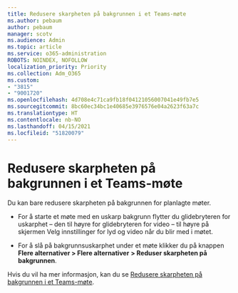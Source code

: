```yaml
---
title: Redusere skarpheten på bakgrunnen i et Teams-møte
ms.author: pebaum
author: pebaum
manager: scotv
ms.audience: Admin
ms.topic: article
ms.service: o365-administration
ROBOTS: NOINDEX, NOFOLLOW
localization_priority: Priority
ms.collection: Adm_O365
ms.custom:
- "3815"
- "9001720"
ms.openlocfilehash: 4d708e4c71ca9fb18f04121056007041e49fb7e5
ms.sourcegitcommit: 8bc60ec34bc1e40685e3976576e04a2623f63a7c
ms.translationtype: HT
ms.contentlocale: nb-NO
ms.lasthandoff: 04/15/2021
ms.locfileid: "51820079"
---
```

# <a name="blur-your-background-in-a-teams-meeting"></a>Redusere skarpheten på bakgrunnen i et Teams-møte

Du kan bare redusere skarpheten på bakgrunnen for planlagte møter.

- For å starte et møte med en uskarp bakgrunn flytter du glidebryteren for uskarphet – den til høyre for glidebryteren for video – til høyre på skjermen Velg innstillinger for lyd og video når du blir med i møtet.

- For å slå på bakgrunnsuskarphet under et møte klikker du på knappen **Flere alternativer > Flere alternativer** **> Reduser skarpheten på bakgrunnen**.

Hvis du vil ha mer informasjon, kan du se [Redusere skarpheten på bakgrunnen i et Teams-møte](https://support.office.com/article/Blur-your-background-in-a-Teams-meeting-f77a2381-443a-499d-825e-509a140f4780).